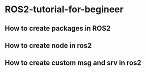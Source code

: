 # ROS2-tutorial-for-begineer

## How to create packages in ROS2

## How to create node in ros2

## How to create custom msg and srv in ros2
